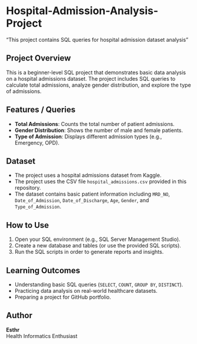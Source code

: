 # Hospital-Admission-Analysis-Project
“This project contains SQL queries for hospital admission dataset analysis”

## Project Overview
This is a beginner-level SQL project that demonstrates basic data analysis on a hospital admissions dataset. The project includes SQL queries to calculate total admissions, analyze gender distribution, and explore the type of admissions.

## Features / Queries
- **Total Admissions**: Counts the total number of patient admissions.
- **Gender Distribution**: Shows the number of male and female patients.
- **Type of Admission**: Displays different admission types (e.g., Emergency, OPD).

## Dataset
- The project uses a hospital admissions dataset from Kaggle.
- The project uses the CSV file `hospital_admissions.csv` provided in this repository.
- The dataset contains basic patient information including `MRD_NO`, `Date_of_Admission`, `Date_of_Discharge`, `Age`, `Gender`, and `Type_of_Admission`.

## How to Use
1. Open your SQL environment (e.g., SQL Server Management Studio).  
2. Create a new database and tables (or use the provided SQL scripts).  
3. Run the SQL scripts in order to generate reports and insights.  

## Learning Outcomes
- Understanding basic SQL queries (`SELECT`, `COUNT`, `GROUP BY`, `DISTINCT`).  
- Practicing data analysis on real-world healthcare datasets.  
- Preparing a project for GitHub portfolio.

## Author
**Esthr**  
Health Informatics Enthusiast 


